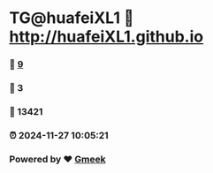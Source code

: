 # TG@huafeiXL1 :link: http://huafeiXL1.github.io 
### :page_facing_up: [9](http://huafeiXL1.github.io/tag.html) 
### :speech_balloon: 3 
### :hibiscus: 13421 
### :alarm_clock: 2024-11-27 10:05:21 
### Powered by :heart: [Gmeek](https://github.com/Meekdai/Gmeek)

